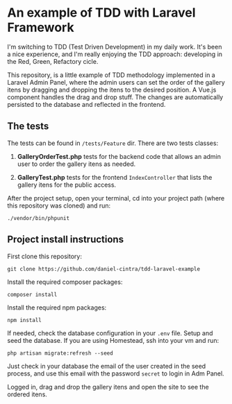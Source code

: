 # An example of TDD with Laravel Framework

I'm switching to TDD (Test Driven Development) in my daily work. It's been a nice experience, and I'm really enjoying the TDD approach: developing in the Red, Green, Refactory cicle.

This repository, is a little example of TDD methodology implemented in a Laravel Admin Panel, where the admin users can set the order of the gallery itens by dragging and dropping the itens to the desired position. A Vue.js component handles the drag and drop stuff. The changes are automatically persisted to the database and reflected in the frontend.

<!-- ![vue menu demo](https://github.com/daniel-cintra/vue-menu/blob/master/demo-screencast/menu-vue.gif) -->

## The tests

The tests can be found in `/tests/Feature` dir. There are two tests classes:

1. **GalleryOrderTest.php** tests for the backend code that allows an admin user to order the gallery itens as needed.

2. **GalleryTest.php** tests for the frontend `IndexController` that lists the gallery itens for the public access.

After the project setup, open your terminal, cd into your project path (where this repository was cloned) and run:

`./vendor/bin/phpunit`

## Project install instructions

First clone this repository:

`git clone https://github.com/daniel-cintra/tdd-laravel-example`

Install the required composer packages:

`composer install`

Install the required npm packages:

`npm install`

If needed, check the database configuration in your `.env` file. Setup and seed the database. If you are using Homestead, ssh into your vm and run:

`php artisan migrate:refresh --seed`

Just check in your database the email of the user created in the seed process, and use this email with the password `secret` to login in Adm Panel.

Logged in, drag and drop the gallery itens and open the site to see the ordered itens.
